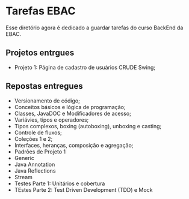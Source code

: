 # Tarefas EBAC
Esse diretório agora é dedicado a guardar tarefas do curso BackEnd da EBAC.

## Projetos entrgues

- Projeto 1: Página de cadastro de usuários CRUDE Swing;

## Repostas entregues

- Versionamento de código;
- Conceitos básicos e lógica de programação;
- Classes, JavaDOC e Modificadores de acesso;
- Variávies, tipos e operadores;
- Tipos complexos, boxing (autoboxing), unboxing e casting;
- Controle de fluxos;
- Coleções 1 e 2;
- Interfaces, heranças, composição e agregação;
- Padrões de Projeto 1
- Generic
- Java Annotation
- Java Reflections
- Stream
- Testes Parte 1: Unitários e cobertura 
- TEstes Parte 2: Test Driven Development (TDD) e Mock